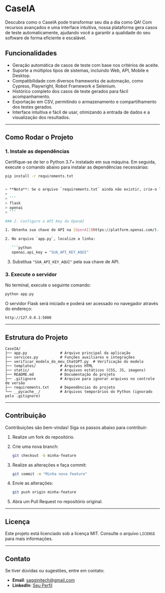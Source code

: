 # CaseIA

Descubra como o CaseIA pode transformar seu dia a dia como QA! Com recursos avançados e uma interface intuitiva, nossa plataforma gera casos de teste automaticamente, ajudando você a garantir a qualidade do seu software de forma eficiente e escalável.

## Funcionalidades

- Geração automática de casos de teste com base nos critérios de aceite.
- Suporte a múltiplos tipos de sistemas, incluindo Web, API, Mobile e Desktop.
- Compatibilidade com diversos frameworks de automação, como Cypress, Playwright, Robot Framework e Selenium.
- Histórico completo dos casos de teste gerados para fácil acompanhamento.
- Exportação em CSV, permitindo o armazenamento e compartilhamento dos testes gerados.
- Interface intuitiva e fácil de usar, otimizando a entrada de dados e a visualização dos resultados.

---

## Como Rodar o Projeto

### 1. Instale as dependências

Certifique-se de ter o Python 3.7+ instalado em sua máquina. Em seguida, execute o comando abaixo para instalar as dependências necessárias:

```bash
pip install -r requirements.txt


> **Nota**: Se o arquivo `requirements.txt` ainda não existir, crie-o listando as dependências:
>
> ```
> flask
> openai
> ```

### 2. Configure a API Key da OpenAI

1. Obtenha sua chave de API na [OpenAI](https://platform.openai.com/).

2. No arquivo `app.py`, localize a linha:

   ```python
   openai.api_key = "SUA_API_KEY_AQUI"
   ```

3. Substitua `"SUA_API_KEY_AQUI"` pela sua chave de API.

### 3. Execute o servidor

No terminal, execute o seguinte comando:

```bash
python app.py
```

O servidor Flask será iniciado e poderá ser acessado no navegador através do endereço:

```
http://127.0.0.1:5000
```

---

## Estrutura do Projeto

```plaintext
CaseIA/
├── app.py               # Arquivo principal da aplicação
├── services.py          # Funções auxiliares e integrações
├── verificar_modelo_do_meu_ChatGPT.py  # Verificação do modelo
├── templates/           # Arquivos HTML
├── static/              # Arquivos estáticos (CSS, JS, imagens)
├── README.md            # Documentação do projeto
├── .gitignore           # Arquivo para ignorar arquivos no controle de versão
├── requirements.txt     # Dependências do projeto
└── __pycache__/         # Arquivos temporários do Python (ignorado pelo .gitignore)

```

---

## Contribuição

Contribuições são bem-vindas! Siga os passos abaixo para contribuir:

1. Realize um fork do repositório.

2. Crie uma nova branch:

   ```bash
   git checkout -b minha-feature
   ```

3. Realize as alterações e faça commit:

   ```bash
   git commit -m "Minha nova feature"
   ```

4. Envie as alterações:

   ```bash
   git push origin minha-feature
   ```

5. Abra um Pull Request no repositório original.

---

## Licença

Este projeto está licenciado sob a licença MIT. Consulte o arquivo `LICENSE` para mais informações.

---

## Contato

Se tiver dúvidas ou sugestões, entre em contato:

- **Email**: [sagginitech@gmail.com](mailto\:sagginitech@gmail.com)
- **LinkedIn**: [Seu Perfil](https://www.linkedin.com/in/briansagini/)
